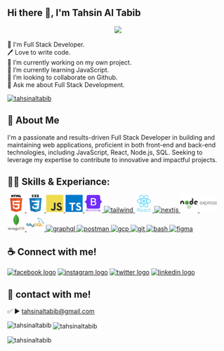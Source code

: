 ## Hi there 👋, I'm Tahsin Al Tabib

<div align="center">
  <img height="225" src="https://media.licdn.com/dms/image/v2/D5616AQHP0U9l8YvNOQ/profile-displaybackgroundimage-shrink_350_1400/B56ZfJbYMXHoAY-/0/1751431088969?e=1756944000&v=beta&t=H151ViFNMX1ScX_JZbTzAMaHqvj04rcmMMda5jL8724"  />
</div>

<p align="left">👑 I'm Full Stack Developer.<br>🖊️ Love to write code.<br>🔭 I’m currently working on my own project.<br>🌱 I’m currently learning JavaScript.<br>👯 I’m looking to collaborate on Github.<br>💬 Ask me about Full Stack Development.</p>


<p align="left"> <a href="https://x.com/tahsinaltabib" target="blank"><img src="https://img.shields.io/twitter/follow/tahsinaltabib?logo=twitter&style=for-the-badge" alt="tahsinaltabib" /></a> </p>

## 🚀 About Me


<p align="left">I'm a passionate and results-driven Full Stack Developer in building and maintaining web applications, proficient in both front-end and back-end technologies, including JavaScript, React, Node.js, SQL. Seeking to leverage my expertise to contribute to innovative and impactful projects.</p>

## 👨‍💻 Skills & Experiance:

<p align="left">
  <a href="https://www.w3.org/html/" target="_blank" rel="noreferrer"> <img src="https://raw.githubusercontent.com/devicons/devicon/master/icons/html5/html5-original-wordmark.svg" alt="html5" width="40" height="40"/> </a> <a href="https://www.w3schools.com/css/" target="_blank" rel="noreferrer"> <img src="https://raw.githubusercontent.com/devicons/devicon/master/icons/css3/css3-original-wordmark.svg" alt="css3" width="40" height="40"/> </a> <a href="https://developer.mozilla.org/en-US/docs/Web/JavaScript" target="_blank" rel="noreferrer"> <img src="https://raw.githubusercontent.com/devicons/devicon/master/icons/javascript/javascript-original.svg" alt="javascript" width="40" height="40"/> </a> <a href="https://www.typescriptlang.org/" target="_blank" rel="noreferrer"> <img src="https://raw.githubusercontent.com/devicons/devicon/master/icons/typescript/typescript-original.svg" alt="typescript" width="40" height="40"/> </a> <a href="https://getbootstrap.com" target="_blank" rel="noreferrer"> <img src="https://raw.githubusercontent.com/devicons/devicon/master/icons/bootstrap/bootstrap-plain-wordmark.svg" alt="bootstrap" width="40" height="40"/> </a> <a href="https://tailwindcss.com/" target="_blank" rel="noreferrer"> <img src="https://www.vectorlogo.zone/logos/tailwindcss/tailwindcss-icon.svg" alt="tailwind" width="40" height="40"/> </a> <a href="https://reactjs.org/" target="_blank" rel="noreferrer"> <img src="https://raw.githubusercontent.com/devicons/devicon/master/icons/react/react-original-wordmark.svg" alt="react" width="40" height="40"/> </a> <a href="https://nextjs.org/" target="_blank" rel="noreferrer"> <img src="https://cdn.worldvectorlogo.com/logos/nextjs-2.svg" alt="nextjs" width="40" height="40"/> </a> <a href="https://nodejs.org" target="_blank" rel="noreferrer"> <img src="https://raw.githubusercontent.com/devicons/devicon/master/icons/nodejs/nodejs-original-wordmark.svg" alt="nodejs" width="40" height="40"/> </a> <a href="https://expressjs.com" target="_blank" rel="noreferrer"> <img src="https://raw.githubusercontent.com/devicons/devicon/master/icons/express/express-original-wordmark.svg" alt="express" width="40" height="40"/> </a> <a href="https://www.mongodb.com/" target="_blank" rel="noreferrer"> <img src="https://raw.githubusercontent.com/devicons/devicon/master/icons/mongodb/mongodb-original-wordmark.svg" alt="mongodb" width="40" height="40"/> </a> <a href="https://www.mysql.com/" target="_blank" rel="noreferrer"> <img src="https://raw.githubusercontent.com/devicons/devicon/master/icons/mysql/mysql-original-wordmark.svg" alt="mysql" width="40" height="40"/> </a> <a href="https://graphql.org" target="_blank" rel="noreferrer"> <img src="https://www.vectorlogo.zone/logos/graphql/graphql-icon.svg" alt="graphql" width="40" height="40"/> </a> <a href="https://postman.com" target="_blank" rel="noreferrer"> <img src="https://www.vectorlogo.zone/logos/getpostman/getpostman-icon.svg" alt="postman" width="40" height="40"/> </a> <a href="https://cloud.google.com" target="_blank" rel="noreferrer"> <img src="https://www.vectorlogo.zone/logos/google_cloud/google_cloud-icon.svg" alt="gcp" width="40" height="40"/> </a> <a href="https://git-scm.com/" target="_blank" rel="noreferrer"> <img src="https://www.vectorlogo.zone/logos/git-scm/git-scm-icon.svg" alt="git" width="40" height="40"/> </a> <a href="https://www.gnu.org/software/bash/" target="_blank" rel="noreferrer"> <img src="https://www.vectorlogo.zone/logos/gnu_bash/gnu_bash-icon.svg" alt="bash" width="40" height="40"/> </a>    <a href="https://www.figma.com/" target="_blank" rel="noreferrer"> <img src="https://www.vectorlogo.zone/logos/figma/figma-icon.svg" alt="figma" width="40" height="40"/> </a>        
</p>

## ☕ Connect with me!

<div align="left">
  <a &nbsp; href="https://www.facebook.com/tahsinaltabib.18" target="blank"><img src="https://raw.githubusercontent.com/maurodesouza/profile-readme-generator/master/src/assets/icons/social/facebook/default.svg" width="52" height="40" alt="facebook logo"/></a>
  <a &nbsp; href="https://www.instagram.com/tahsinaltabib_18/" target="blank"><img src="https://raw.githubusercontent.com/maurodesouza/profile-readme-generator/master/src/assets/icons/social/instagram/default.svg" width="52" height="40" alt="instagram logo"/></a>
  <a &nbsp; href="https://x.com/tahsinaltabib" target="blank"><img src="https://raw.githubusercontent.com/maurodesouza/profile-readme-generator/master/src/assets/icons/social/twitter/default.svg" width="52" height="40" alt="twitter logo"/></a>
  <a &nbsp; href="https://www.linkedin.com/in/tahsin-al-tabib/" target="blank"><img src="https://raw.githubusercontent.com/maurodesouza/profile-readme-generator/master/src/assets/icons/social/linkedin/default.svg" width="52" height="40" alt="linkedin logo"/></a>
</div>

## 📧 contact with me! 
✅  ► tahsinaltabib@gmail.com

<p><img align="left" src="https://github-readme-stats.vercel.app/api/top-langs?username=tahsinaltabib&show_icons=true&locale=en&layout=compact" alt="tahsinaltabib" /></p>

<p>&nbsp;<img align="center" src="https://github-readme-stats.vercel.app/api?username=tahsinaltabib&show_icons=true&locale=en" alt="tahsinaltabib" /></p>

<p><img align="center" src="https://github-readme-streak-stats.herokuapp.com/?user=tahsinaltabib&" alt="tahsinaltabib" /></p>
